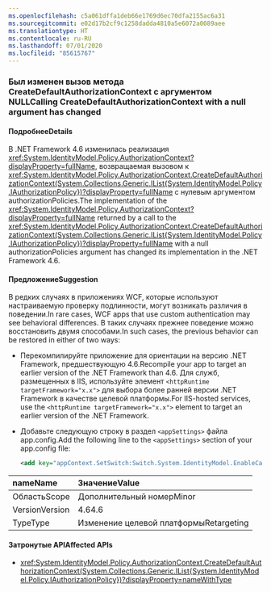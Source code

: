 ```yaml
---
ms.openlocfilehash: c5a061dffa1deb66e1769d6ec70dfa2155ac6a31
ms.sourcegitcommit: e02d17b2cf9c1258dadda4810a5e6072a0089aee
ms.translationtype: HT
ms.contentlocale: ru-RU
ms.lasthandoff: 07/01/2020
ms.locfileid: "85615767"
---
```

### <a name="calling-createdefaultauthorizationcontext-with-a-null-argument-has-changed"></a><span data-ttu-id="d5078-101">Был изменен вызов метода CreateDefaultAuthorizationContext с аргументом NULL</span><span class="sxs-lookup"><span data-stu-id="d5078-101">Calling CreateDefaultAuthorizationContext with a null argument has changed</span></span>

#### <a name="details"></a><span data-ttu-id="d5078-102">Подробнее</span><span class="sxs-lookup"><span data-stu-id="d5078-102">Details</span></span>

<span data-ttu-id="d5078-103">В .NET Framework 4.6 изменилась реализация <xref:System.IdentityModel.Policy.AuthorizationContext?displayProperty=fullName>, возвращаемая вызовом к <xref:System.IdentityModel.Policy.AuthorizationContext.CreateDefaultAuthorizationContext(System.Collections.Generic.IList{System.IdentityModel.Policy.IAuthorizationPolicy})?displayProperty=fullName> с нулевым аргументом authorizationPolicies.</span><span class="sxs-lookup"><span data-stu-id="d5078-103">The implementation of the <xref:System.IdentityModel.Policy.AuthorizationContext?displayProperty=fullName> returned by a call to the <xref:System.IdentityModel.Policy.AuthorizationContext.CreateDefaultAuthorizationContext(System.Collections.Generic.IList{System.IdentityModel.Policy.IAuthorizationPolicy})?displayProperty=fullName> with a null authorizationPolicies argument has changed its implementation in the .NET Framework 4.6.</span></span>

#### <a name="suggestion"></a><span data-ttu-id="d5078-104">Предложение</span><span class="sxs-lookup"><span data-stu-id="d5078-104">Suggestion</span></span>

<span data-ttu-id="d5078-105">В редких случаях в приложениях WCF, которые используют настраиваемую проверку подлинности, могут возникать различия в поведении.</span><span class="sxs-lookup"><span data-stu-id="d5078-105">In rare cases, WCF apps that use custom authentication may see behavioral differences.</span></span> <span data-ttu-id="d5078-106">В таких случаях прежнее поведение можно восстановить двумя способами.</span><span class="sxs-lookup"><span data-stu-id="d5078-106">In such cases, the previous behavior can be restored in either of two ways:</span></span>

- <span data-ttu-id="d5078-107">Перекомпилируйте приложение для ориентации на версию .NET Framework, предшествующую 4.6.</span><span class="sxs-lookup"><span data-stu-id="d5078-107">Recompile your app to target an earlier version of the .NET Framework than 4.6.</span></span> <span data-ttu-id="d5078-108">Для служб, размещенных в IIS, используйте элемент `<httpRuntime targetFramework="x.x">` для выбора более ранней версии .NET Framework в качестве целевой платформы.</span><span class="sxs-lookup"><span data-stu-id="d5078-108">For IIS-hosted services, use the `<httpRuntime targetFramework="x.x">` element to target an earlier version of the .NET Framework.</span></span>
- <span data-ttu-id="d5078-109">Добавьте следующую строку в раздел `<appSettings>` файла app.config.</span><span class="sxs-lookup"><span data-stu-id="d5078-109">Add the following line to the `<appSettings>` section of your app.config file:</span></span>

    ```xml
    <add key="appContext.SetSwitch:Switch.System.IdentityModel.EnableCachedEmptyDefaultAuthorizationContext" value="true" />
    ```

| <span data-ttu-id="d5078-110">name</span><span class="sxs-lookup"><span data-stu-id="d5078-110">Name</span></span>    | <span data-ttu-id="d5078-111">Значение</span><span class="sxs-lookup"><span data-stu-id="d5078-111">Value</span></span>       |
|:--------|:------------|
| <span data-ttu-id="d5078-112">Область</span><span class="sxs-lookup"><span data-stu-id="d5078-112">Scope</span></span>   | <span data-ttu-id="d5078-113">Дополнительный номер</span><span class="sxs-lookup"><span data-stu-id="d5078-113">Minor</span></span>       |
| <span data-ttu-id="d5078-114">Version</span><span class="sxs-lookup"><span data-stu-id="d5078-114">Version</span></span> | <span data-ttu-id="d5078-115">4.6</span><span class="sxs-lookup"><span data-stu-id="d5078-115">4.6</span></span>         |
| <span data-ttu-id="d5078-116">Type</span><span class="sxs-lookup"><span data-stu-id="d5078-116">Type</span></span>    | <span data-ttu-id="d5078-117">Изменение целевой платформы</span><span class="sxs-lookup"><span data-stu-id="d5078-117">Retargeting</span></span> |

#### <a name="affected-apis"></a><span data-ttu-id="d5078-118">Затронутые API</span><span class="sxs-lookup"><span data-stu-id="d5078-118">Affected APIs</span></span>

- <xref:System.IdentityModel.Policy.AuthorizationContext.CreateDefaultAuthorizationContext(System.Collections.Generic.IList{System.IdentityModel.Policy.IAuthorizationPolicy})?displayProperty=nameWithType>

